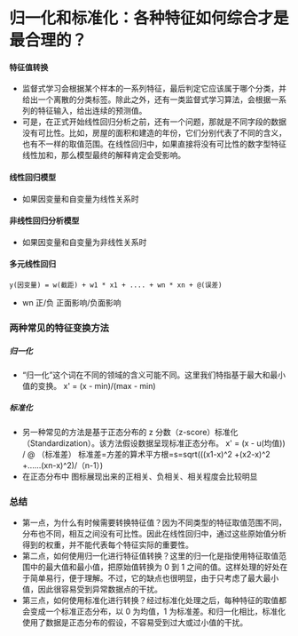 # 归一化和标准化：各种特征如何综合才是最合理的？
#### 特征值转换
- 监督式学习会根据某个样本的一系列特征，最后判定它应该属于哪个分类，并给出一个离散的分类标签。除此之外，还有一类监督式学习算法，会根据一系列的特征输入，给出连续的预测值。
- 可是，在正式开始线性回归分析之前，还有一个问题，那就是不同字段的数据没有可比性。比如，房屋的面积和建造的年份，它们分别代表了不同的含义，也有不一样的取值范围。在线性回归中，如果直接将没有可比性的数字型特征线性加和，那么模型最终的解释肯定会受影响。

#### 线性回归模型
- 如果因变量和自变量为线性关系时
#### 非线性回归分析模型
- 如果因变量和自变量为非线性关系时
####  多元线性回归

    y(因变量) = w(截距) + w1 * x1 + .... + wn * xn + @(误差)
- wn 正/负     正面影响/负面影响
### 两种常见的特征变换方法

##### 归一化
- “归一化”这个词在不同的领域的含义可能不同。这里我们特指基于最大和最小值的变换。
    x' = (x - min)/(max - min)
##### 标准化
- 另一种常见的方法是基于正态分布的 z 分数（z-score）标准化（Standardization）。该方法假设数据呈现标准正态分布。
    x' = (x - u(均值)) /  @ （标准差）
    标准差=方差的算术平方根=s=sqrt(((x1-x)^2 +(x2-x)^2 +......(xn-x)^2)/（n-1）)
- 在正态分布中 图标展现出来的正相关、负相关、相关程度会比较明显

### 总结
- 第一点，为什么有时候需要转换特征值？因为不同类型的特征取值范围不同，分布也不同，相互之间没有可比性。因此在线性回归中，通过这些原始值分析得到的权重，并不能代表每个特征实际的重要性。
- 第二点，如何使用归一化进行特征值转换？这里的归一化是指使用特征取值范围中的最大值和最小值，把原始值转换为 0 到 1 之间的值。这样处理的好处在于简单易行，便于理解。不过，它的缺点也很明显，由于只考虑了最大最小值，因此很容易受到异常数据点的干扰。
- 第三点，如何使用标准化进行转换？经过标准化处理之后，每种特征的取值都会变成一个标准正态分布，以 0 为均值，1 为标准差。和归一化相比，标准化使用了数据是正态分布的假设，不容易受到过大或过小值的干扰。